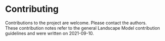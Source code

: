 # Contributing
Contributions to the project are welcome. Please contact the authors.  
These contribution notes refer to the general Landscape Model contribution guidelines and were written on 2021-09-10. 
